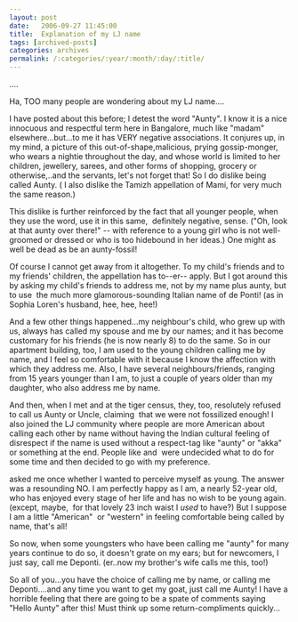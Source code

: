 ```yaml
---
layout: post
date:	2006-09-27 11:45:00
title:  Explanation of my LJ name
tags: [archived-posts]
categories: archives
permalink: /:categories/:year/:month/:day/:title/
---
```

....

Ha, TOO many people are wondering about my LJ name....

I have posted about this before; I detest the word "Aunty". I know it is a nice innocuous and respectful term here in Bangalore, much like "madam" elsewhere...but...to me it has VERY negative associations. It conjures up, in my mind, a picture of this out-of-shape,malicious, prying gossip-monger, who wears a nightie throughout the day, and whose world is limited to her children, jewellery, sarees, and other forms of shopping, grocery or otherwise,..and the servants, let's not forget that! So I do dislike being called Aunty. ( I also dislike the Tamizh appellation of Mami, for very much the same reason.)

This dislike is further reinforced by the fact that all younger people, when they use the word, use it in&nbsp;this same, &nbsp;definitely negative, sense. ("Oh, look at that aunty over there!" -- with reference to a young girl who is not well-groomed or dressed or who is&nbsp;too&nbsp;hidebound in her ideas.)&nbsp;One might as well be dead as be an aunty-fossil!

Of course I cannot get away from it altogether. To my child's friends and to my friends' children, the appellation has to--er-- apply. But I got around this by asking my child's friends to address me, not by my name plus aunty, but to&nbsp;use &nbsp;the much more glamorous-sounding Italian name of de Ponti! (as in Sophia Loren's husband, hee, hee, hee!) 

And a few other things happened...my neighbour's child, who grew up with us, always has called my spouse and me by our names; and it has become customary for his friends (he is now nearly 8) to do the same. So in our apartment building, too, I am used to the young children calling me by name, and I feel so comfortable with it because I know the affection with which they address me. Also, I have several neighbours/friends, ranging from 15 years younger than I am, to just a couple of years older than my daughter, who also address me by name.

And then, when I met <lj user="amoghavarsha"> and <lj user="sanathreddy"> at the tiger census, they, too, resolutely refused to call us Aunty or Uncle, claiming&nbsp; that we were not fossilized enough! I also joined the LJ community where people are more American about calling each other by name without having the Indian cultural&nbsp;feeling of disrespect if the name is used without a respect-tag like "aunty" or "akka" or something at the end. People like <lj user="kalyan"> and <lj user="fatmuttony">&nbsp;were undecided what to do for some time and then decided to go with my preference.

<lj user="sunson"> asked me once whether I wanted to perceive myself as young. The answer was a resounding NO. I am perfectly happy as I am, a nearly 52-year old, who has enjoyed every stage of her life and has no wish to be young again. (except, maybe,&nbsp; for that lovely 23 inch waist I *used* to have?) But I suppose I am a little "American"&nbsp; or "western" in feeling comfortable being called by name, that's all! 

So now, when some youngsters who have been calling me "aunty" for many years continue to do so, it doesn't grate on my ears; but for newcomers, I just say, call me Deponti. (er..now my brother's wife calls me this, too!)

So all of you...you have the choice of calling me by name, or calling me Deponti....and any time you want to get my goat, just call me Aunty! I have a horrible feeling that there are going to be a spate of comments saying "Hello Aunty" after this! Must think up some return-compliments quickly...

